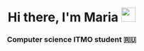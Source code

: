 <h1 align="center">Hi there, I'm Maria
<img src="https://github.com/blackcater/blackcater/raw/main/images/Hi.gif" height="32"/></h1>
<h3 align="center"> Computer science ITMO student 🇷🇺</h3>
